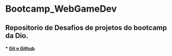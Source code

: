 # Bootcamp_WebGameDev
## Repositorio de Desafios de projetos do bootcamp da Dio.

#### * [Git e Github](link.aqui)
